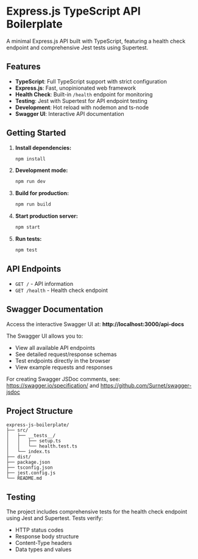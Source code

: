 # Express.js TypeScript API Boilerplate

A minimal Express.js API built with TypeScript, featuring a health check endpoint and comprehensive Jest tests using Supertest.

## Features

- **TypeScript**: Full TypeScript support with strict configuration
- **Express.js**: Fast, unopinionated web framework
- **Health Check**: Built-in `/health` endpoint for monitoring
- **Testing**: Jest with Supertest for API endpoint testing
- **Development**: Hot reload with nodemon and ts-node
- **Swagger UI**: Interactive API documentation

## Getting Started

1. **Install dependencies:**

   ```bash
   npm install
   ```

2. **Development mode:**

   ```bash
   npm run dev
   ```

3. **Build for production:**

   ```bash
   npm run build
   ```

4. **Start production server:**

   ```bash
   npm start
   ```

5. **Run tests:**
   ```bash
   npm test
   ```

## API Endpoints

- `GET /` - API information
- `GET /health` - Health check endpoint

## Swagger Documentation

Access the interactive Swagger UI at: **http://localhost:3000/api-docs**

The Swagger UI allows you to:

- View all available API endpoints
- See detailed request/response schemas
- Test endpoints directly in the browser
- View example requests and responses

For creating Swagger JSDoc comments, see: https://swagger.io/specification/ and https://github.com/Surnet/swagger-jsdoc

## Project Structure

```
express-js-boilerplate/
├── src/
│   ├── __tests__/
│   │   ├── setup.ts
│   │   └── health.test.ts
│   └── index.ts
├── dist/
├── package.json
├── tsconfig.json
├── jest.config.js
└── README.md
```

## Testing

The project includes comprehensive tests for the health check endpoint using Jest and Supertest. Tests verify:

- HTTP status codes
- Response body structure
- Content-Type headers
- Data types and values
